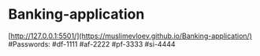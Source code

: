 # Banking-application
[http://127.0.0.1:5501/](https://muslimevloev.github.io/Banking-application/)
#Passwords:
#df-1111
#af-2222
#pf-3333
#si-4444

